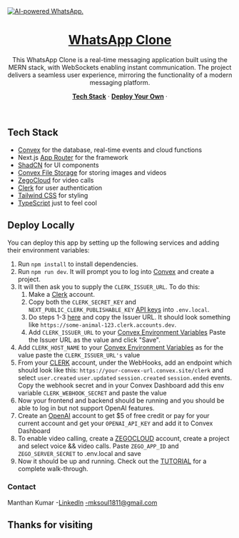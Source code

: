 <a href="https://manthan-mk-portfolio.vercel.app">
  <img alt="AI-powered WhatsApp." src="https://i.ibb.co/YcWpZ5F/Screenshot-24.png">
  <h1 align="center">WhatsApp Clone</h1>
</a>

<p align="center">
 This WhatsApp Clone is a real-time messaging application built using the MERN stack, with WebSockets enabling instant communication. The project delivers a seamless user experience, mirroring the functionality of a modern messaging platform. 
</p>

<p align="center">
  <a href="#tech-stack"><strong>Tech Stack</strong></a> ·
  <a href="#deploy-your-own"><strong>Deploy Your Own</strong></a> ·
</p>
<br/>

## Tech Stack

- [Convex](https://convex.dev/) for the database, real-time events and cloud functions
- Next.js [App Router](https://nextjs.org/docs/app) for the framework
- [ShadCN](https://ui.shadcn.com/) for UI components
- [Convex File Storage](https://docs.convex.dev/file-storage) for storing images and videos
- [ZegoCloud](https://www.zegocloud.com) for video calls
- [Clerk](https://clerk.dev/) for user authentication
- [Tailwind CSS](https://tailwindcss.com/) for styling
- [TypeScript](https://www.typescriptlang.org/) just to feel cool

## Deploy Locally

You can deploy this app by setting up the following services and adding their environment variables:

1. Run `npm install` to install dependencies.
2. Run `npm run dev`. It will prompt you to log into [Convex](https://convex.dev) and create a project.
3. It will then ask you to supply the `CLERK_ISSUER_URL`. To do this:
   1. Make a [Clerk](https://clerk.dev) account.
   2. Copy both the `CLERK_SECRET_KEY` and `NEXT_PUBLIC_CLERK_PUBLISHABLE_KEY` [API keys](https://dashboard.clerk.com/last-active?path=api-keys) into `.env.local`.
   3. Do steps 1-3 [here](https://docs.convex.dev/auth/clerk) and copy the Issuer URL.
      It should look something like `https://some-animal-123.clerk.accounts.dev`.
   4. Add `CLERK_ISSUER_URL` to your [Convex Environment Variables](https://dashboard.convex.dev/deployment/settings/environment-variables?var=CLERK_ISSUER_URL)
      Paste the Issuer URL as the value and click "Save".
4. Add `CLERK_HOST_NAME` to your [Convex Environment Variables](https://dashboard.convex.dev/deployment/settings/environment-variables?var=CLERK_ISSUER_URL) as for the value paste the `CLERK_ISSUER_URL's` value
5. From your [CLERK](https://clerk.dev) account, under the WebHooks, add an endpoint which should look like this: `https://your-convex-url.convex.site/clerk` and select `user.created` `user.updated` `session.created` `session.ended` events. Copy the webhook secret and in your Convex Dashboard add this env variable `CLERK_WEBHOOK_SECRET` and paste the value
6. Now your frontend and backend should be running and you should be able to log in but not support OpenAI features.
7. Create an [OpenAI](https://platform.openai.com/) account to get $5 of free credit or pay for your current account and get your `OPENAI_API_KEY` and add it to Convex Dashboard
8. To enable video calling, create a [ZEGOCLOUD](https://www.zegocloud.com) account, create a project and select voice && video calls. Paste `ZEGO_APP_ID` and `ZEGO_SERVER_SECRET` to .env.local and save
9. Now it should be up and running. Check out the [TUTORIAL](https://youtu.be/sQ1zvdS8eU8) for a complete walk-through.

### Contact

Manthan Kumar -[LinkedIn](https://www.linkedin.com/in/mk4coder/)
-mksoul1811@gmail.com

## Thanks for visiting
